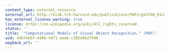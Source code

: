 ```yaml
---
content_type: external-resource
external_url: http://klab.tch.harvard.edu/publications/PDFs/gk3760_K12460_C029.pdf
has_external_license_warning: true
license: https://en.wikipedia.org/wiki/All_rights_reserved
status: ''
title: '"Computational Models of Visual Object Recognition." (PDF)'
uid: 44b7ebbf-e90b-4471-aeeb-c385d4b2f590
wayback_url: ''
---
```

